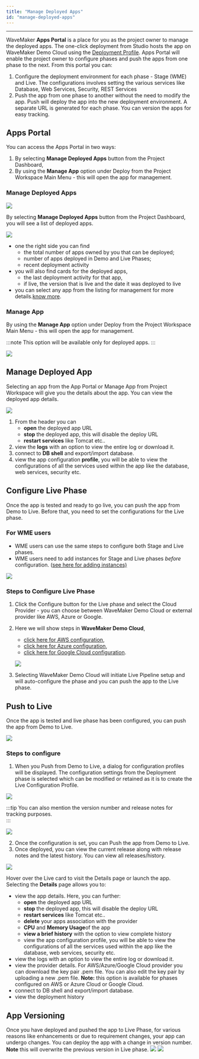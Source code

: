 ```yaml
---
title: "Manage Deployed Apps"
id: "manage-deployed-apps"
---
```

---

WaveMaker **Apps Portal** is a place for you as the project owner to manage the deployed apps. The one-click deployment from Studio hosts the app on WaveMaker Demo Cloud using the [Deployment Profile](/learn/app-development/deployment/configuration-profiles/). Apps Portal will enable the project owner to configure phases and push the apps from one phase to the next. From this portal you can:

1. Configure the deployment environment for each phase - Stage (WME) and Live. The configurations involves setting the various services like Database, Web Services, Security, REST Services
2. Push the app from one phase to another without the need to modify the app. Push will deploy the app into the new deployment environment. A separate URL is generated for each phase. You can version the apps for easy tracking.

## Apps Portal

You can access the Apps Portal in two ways:

1. By selecting **Manage Deployed Apps** button from the Project Dashboard,
2. By using the **Manage App** option under Deploy from the Project Workspace Main Menu - this will open the app for management.

### Manage Deployed Apps

[![](/learn/assets/ap_opt1.png)](/learn/assets/ap_opt1.png)

By selecting **Manage Deployed Apps** button from the Project Dashboard, you will see a list of deployed apps.

[![](/learn/assets/apps_portal.png)](/learn/assets/apps_portal.png)

- one the right side you can find
    - the total number of apps owned by you that can be deployed;
    - number of apps deployed in Demo and Live Phases;
    - recent deployment activity
- you will also find cards for the deployed apps,
    - the last deployment activity for that app,
    - if live, the version that is live and the date it was deployed to live
- you can select any app from the listing for management for more details.[know more](#manage-deployed-app).

### Manage App

By using the **Manage App** option under Deploy from the Project Workspace Main Menu - this will open the app for management. 

:::note
This option will be available only for deployed apps.
:::

[![](/learn/assets/ap_opt2.png)](/learn/assets/ap_opt2.png)

## Manage Deployed App

Selecting an app from the App Portal or Manage App from Project Workspace will give you the details about the app. You can view the deployed app details.

[![](/learn/assets/MA_deploy_details.png)](/learn/assets/MA_deploy_details.png)

1. From the header you can
    - **open** the deployed app URL
    - **stop** the deployed app, this will disable the deploy URL
    - **restart services** like Tomcat etc..
2. view the **logs** with an option to view the entire log or download it.
3. connect to **DB shell** and export/import database.
4. view the app configuration **profile**, you will be able to view the configurations of all the services used within the app like the database, web services, security etc.

## Configure Live Phase

Once the app is tested and ready to go live, you can push the app from Demo to Live. Before that, you need to set the configurations for the Live phase.

### For WME users

- WME users can use the same steps to configure both Stage and Live phases.
- WME users need to add instances for Stage and Live phases _before_ configuration. ([see here for adding instances)](/learn/installation/wme-setup-guide-adding-capacity/)

[![](/learn/assets/ptl_noconfigure-1.png)](/learn/assets/ptl_noconfigure-1.png) 

### Steps to Configure Live Phase

1. Click the Configure button for the Live phase and select the Cloud Provider - you can choose between WaveMaker Demo Cloud or external provider like AWS, Azure or Google.
2. Here we will show steps in **WaveMaker Demo Cloud**,
    
    - [click here for AWS configuration](/learn/app-development/deployment/deployment-to-aws/),
    - [click here for Azure configuration](/learn/app-development/deployment/deployment-to-azure/),
    - [click here for Google Cloud configuration](/learn/app-development/deployment/deployment-google-cloud/).
    
    [![](/learn/assets/manage_apps_live.png)](/learn/assets/manage_apps_live.png)
3. Selecting WaveMaker Demo Cloud will initiate Live Pipeline setup and will auto-configure the phase and you can push the app to the Live phase.

## Push to Live

Once the app is tested and live phase has been configured, you can push the app from Demo to Live. 

[![](/learn/assets/MA_push_cloud.png)](/learn/assets/MA_push_cloud.png)

### Steps to configure

1. When you Push from Demo to Live, a dialog for configuration profiles will be displayed. The configuration settings from the Deployment phase is selected which can be modified or retained as it is to create the Live Configuration Profile.  

[![](/learn/assets/ptl_configure.png)](/learn/assets/ptl_configure.png) 

:::tip
You can also mention the version number and release notes for tracking purposes.  
:::

[![](/learn/assets/ptl_version.png)](/learn/assets/ptl_version.png)  

2. Once the configuration is set, you can Push the app from Demo to Live.
3. Once deployed, you can view the current release along with release notes and the latest history. You can view all releases/history.   

[![](/learn/assets/ptl_cloud_done.png)](/learn/assets/ptl_cloud_done.png) 

Hover over the Live card to visit the Details page or launch the app. Selecting the **Details** page allows you to:
- view the app details. Here, you can further:
    - **open** the deployed app URL
    - **stop** the deployed app, this will disable the deploy URL
    - **restart services** like Tomcat etc..
    - **delete** your apps association with the provider
    - **CPU** and **Memory Usage**of the app
    - **view a brief history** with the option to view complete history
    - view the app configuration profile, you will be able to view the configurations of all the services used within the app like the database, web services, security etc.
- view the logs with an option to view the entire log or download it.
- view the provider details. For AWS/Azure/Google Cloud provider you can download the key pair .pem file. You can also edit the key pair by uploading a new .pem file. **Note:** this option is available for phases configured on AWS or Azure Cloud or Google Cloud.
- connect to DB shell and export/import database.
- view the deployment history

## App Versioning

Once you have deployed and pushed the app to Live Phase, for various reasons like enhancements or due to requirement changes, your app can undergo changes. You can deploy the app with a change in version number. **Note** this will overwrite the previous version in Live phase. [![](/learn/assets/apver_update.png)](/learn/assets/apver_update.png) [![](/learn/assets/apver_portal.png)](/learn/assets/apver_portal.png)


